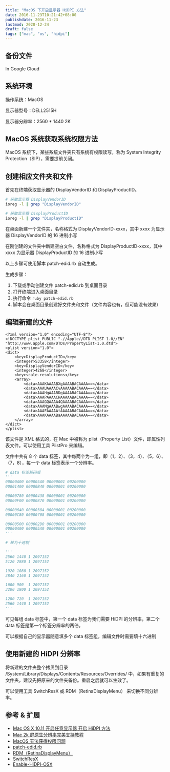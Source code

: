 ```yaml
---
title: "MacOS 下开启显示器 HiDPI 方法"
date: 2016-11-23T10:21:42+08:00
publishdate: 2016-11-23
lastmod: 2020-12-24
draft: false
tags: ["mac", "os", "hidpi"]
---
```


## 备份文件

In Google Cloud

## 系统环境

操作系统：MacOS

显示器型号：DELL2515H

显示器分辨率：2560 \* 1440 2K

## MacOS 系统获取系统权限方法

MacOS 系统下，某些系统文件夹只有系统有权限读写，称为 System Integrity Protection（SIP），需要提前关闭。

## 创建相应文件夹和文件

首先在终端获取显示器的 DisplayVendorID 和 DisplayProductID。

```bash
# 获取显示器 DisplayVendorID
ioreg -l | grep "DisplayVendorID"

# 获取显示器 DisplayProductID
ioreg -l | grep "DisplayProductID"
```

在桌面新建一个文件夹，名称格式为 DisplayVendorID-xxxx，其中 xxxx 为显示器 DisplayVendorID 的 16 进制小写

在刚创建的文件夹中新建空白文件，名称格式为 DisplayProductID-xxxx，其中 xxxx 为显示器 DisplayProductID 的 16 进制小写

以上步骤可使用脚本 patch-edid.rb 自动生成。

生成步骤：

1. 下载或手动创建文件 patch-edid.rb 到桌面目录
2. 打开终端进入桌面目录
3. 执行命令 `ruby patch-edid.rb`
4. 脚本会在桌面目录创建好文件夹和文件（文件内容也有，但可能没有效果）

## 编辑新建的文件

```
<?xml version="1.0" encoding="UTF-8"?>
<!DOCTYPE plist PUBLIC "-//Apple//DTD PLIST 1.0//EN" "http://www.apple.com/DTDs/PropertyList-1.0.dtd">
<plist version="1.0">
<dict>
    <key>DisplayProductID</key>
    <integer>53358</integer>
    <key>DisplayVendorID</key>
    <integer>4268</integer>
    <key>scale-resolutions</key>
    <array>
        <data>AAAKAAAABXgAAAABACAAAA==</data>
        <data>AAAUAAAACvAAAAABACAAAA==</data>
        <data>AAAHgAAABDgAAAABACAAAA==</data>
        <data>AAAPAAAACHAAAAABACAAAA==</data>
        <data>AAAGQAAAA4QAAAABACAAAA==</data>
        <data>AAAMgAAABwgAAAABACAAAA==</data>
        <data>AAAFAAAAAtAAAAABACAAAA==</data>
        <data>AAAKAAAABaAAAAABACAAAA==</data>
    </array>
</dict>
</plist>
```

该文件是 XML 格式的，在 Mac 中被称为 plist（Property List）文件，即属性列表文件。可以使用工具 PlistPro 来编辑。

文件中共有 8 个 data 标签，其中每两个为一组，即（1，2）、（3，4）、（5，6）、（7，8），每一个 data 标签表示一个分辨率。

```python
# data 标签解码后
'''
00000A00 000005A0 00000001 00200000
00001400 00000B40 00000001 00200000

00000780 00000438 00000001 00200000
00000F00 00000870 00000001 00200000

00000640 00000384 00000001 00200000
00000C80 00000708 00000001 00200000

00000500 000002D0 00000001 00200000
00000A00 000005A0 00000001 00200000
'''

# 转为十进制

'''
2560 1440 1 2097152
5120 2880 1 2097152

1920 1080 1 2097152
3840 2160 1 2097152

1600 900  1 2097152
3200 1800 1 2097152

1280 720  1 2097152
2560 1440 1 2097152
'''
```

可见每组 data 标签中，第一个 data 标签为我们需要 HiDPI 的分辨率，第二个 data 标签是第一个标签分辨率的两倍。

可以根据自己的显示器随意填多个 data 标签组，编辑文件时需要填十六进制

## 使用新建的 HiDPI 分辨率

将新建的文件夹整个拷贝到目录 /System/Library/Displays/Contents/Resources/Overrides/ 中，如果有重复的文件夹，建议先把原来的文件夹备份。重启之后就可以生效了。

可以使用工具 SwitchResX 或 RDM（RetinaDisplayMenu） 来切换不同分辨率。

## 参考 & 扩展

- [Mac OS X 10.11 开启任意显示器 开启 HiDPI 方法](http://bbs.feng.com/read-htm-tid-9948814.html)
- [Mac 2k 屏原生分辨率完美支持教程](http://bbs.feng.com/read-htm-tid-8937471.html)
- [MacOS 无法获得权限问题](https://kouler.com/posts/macos无法获得权限问题/)
- [patch-edid.rb](https://gist.github.com/adaugherity/7435890)
- [RDM（RetinaDisplayMenu）](https://github.com/avibrazil/RDM)
- [SwitchResX](http://download.cnet.com/SwitchResX/3000-2094_4-10558576.html)
- [Enable-HiDPI-OSX](https://github.com/syscl/Enable-HiDPI-OSX)
